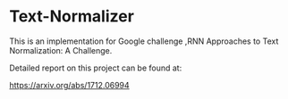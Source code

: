 # Text-Normalizer

This is an implementation for Google challenge ,RNN Approaches to Text Normalization: A Challenge.

Detailed report on this project can be found at:

https://arxiv.org/abs/1712.06994

